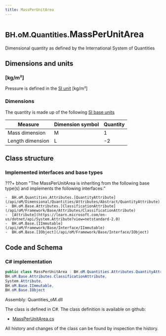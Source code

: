 ```yaml
---
title: MassPerUnitArea
---
```


# <small>BH.oM.Quantities.</small>**MassPerUnitArea**

Dimensional quantity as defined by the International System of Quantities

## Dimensions and units

### [kg/m²]

Pressure is defined in the [SI unit](https://bhom.xyz/documentation/BHoM_oM/BHoM-Units-conventions/) [kg/m²]

### Dimensions

The quantity is made up of the following [SI base units](https://en.wikipedia.org/wiki/SI_base_unit)

| Measure        | Dimension symbol | Quantity |
|------------------|--------|----------|
| Mass dimension |  M  |1  |
| Length dimension |  L  |-2  |


## Class structure

### Implemented interfaces and base types

???+ bhom "The MassPerUnitArea is inheriting from the following base type(s) and implements the following interfaces:"

    -  BH.oM.Quantities.Attributes.[QuantityAttribute](/api/oM/Dimensional/Quantities/Attributes/Abstract/QuantityAttribute)
    -  BH.oM.Base.Attributes.[ClassificationAttribute](/api/oM/Framework/Base/Attributes/ClassificationAttribute)
    -  [Attribute](https://learn.microsoft.com/en-us/dotnet/api/System.Attribute?view=netstandard-2.0)
    -  BH.oM.Base.[IImmutable](/api/oM/Framework/Base/Interface/IImmutable)
    -  BH.oM.Base.[IObject](/api/oM/Framework/Base/Interface/IObject)




## Code and Schema

### C# implementation

``` C# title="C#"
public class MassPerUnitArea : BH.oM.Quantities.Attributes.QuantityAttribute,
BH.oM.Base.Attributes.ClassificationAttribute,
System.Attribute,
BH.oM.Base.IImmutable,
BH.oM.Base.IObject
```

Assembly: Quantities_oM.dll

The class is defined in C#. The class definition is available on github:

- [MassPerUnitArea.cs](https://github.com/BHoM/BHoM/blob/develop/Quantities_oM/Attributes\MassPerUnitArea.cs)

All history and changes of the class can be found by inspection the history.
